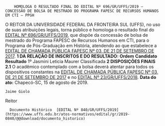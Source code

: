         HOMOLOGA O RESULTADO FINAL DO EDITAL Nº 696/GR/UFFS/2019 – CONCESSÃO DE BOLSA DE MESTRADO DO PROGRAMA FAPESC DE RECURSOS HUMANOS EM CTI – PPGH  

 O REITOR  DA UNIVERSIDADE FEDERAL DA FRONTEIRA SUL (UFFS), no uso de suas atribuições legais, torna público e homologa o resultado final do [EDITAL Nº 696/GR/UFFS/2019](https://www.uffs.edu.br/atos-normativos/edital/gr/2019-0696), que dispõe da concessão de bolsa de mestrado do Programa FAPESC de Recursos Humanos em CTI, para o Programa de Pós-Graduação em História, atendendo ao que estabelece a [EDITAL DE CHAMADA PÚBLICA FAPESC Nº 03, DE 21 DE SETEMBRO DE 2017](http://www.fapesc.sc.gov.br/edital-de-chamada-publica-fapesc-no-032017-programa-fapesc-de-recursos-humanos-em-cti-bolsas-de-mestrado-e-doutorado/).     **1 DA RELAÇÃO DE INSCRITOS E DO RESULTADO:**       **Ordem**     **Candidato**     **Resultado**       1º    Jasmini Leticia Maurer   Classificada        **2 DISPOSIÇÕES FINAIS**   **2.1**  O acadêmico contemplado com a bolsa deverá atentar para todos os dispositivos constantes na [EDITAL DE CHAMADA PÚBLICA FAPESC Nº 03, DE 21 DE SETEMBRO DE 2017](http://www.fapesc.sc.gov.br/edital-de-chamada-publica-fapesc-no-032017-programa-fapesc-de-recursos-humanos-em-cti-bolsas-de-mestrado-e-doutorado/) e no [EDITAL Nº 23/GR/UFFS/2018](https://www.uffs.edu.br/atos-normativos/edital/gr/2018-0023).        **Data do ato:** Chapecó-SC, 15 de agosto de 2019.   
 

    Jaime Giolo   
 Reitor 

      Documento Histórico  [EDITAL Nº 840/GR/UFFS/2019](https://www.uffs.edu.br/atos-normativos/edital/gr/2019-0840/@@download/documento_historico)     
      